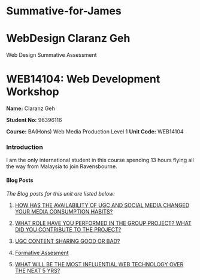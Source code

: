 # Summative-for-James
# WebDesign Claranz Geh
Web Design Summative Assessment 
# WEB14104: Web Development Workshop

**Name:** Claranz Geh

**Student No:** 96396116

**Course:** BA(Hons) Web Media Production Level 1
**Unit Code:** WEB14104


### Introduction
I am the only international student in this course spending 13 hours flying all the way from Malaysia to join Ravensbourne.  


#### Blog Posts


*The Blog posts for this unit are listed below:*


1. [HOW HAS THE AVAILABILITY OF UGC AND SOCIAL MEDIA CHANGED YOUR MEDIA CONSUMPTION HABITS?](http://fourthfloor.raveweb.net/cgeh/2016/12/08/how-has-the-availability-of-ugc-and-social-media-changed-your-media-consumption-habits/)

2. [WHAT ROLE HAVE YOU PERFORMED IN THE GROUP PROJECT? WHAT DID YOU CONTRIBUTE TO THE PROJECT?](http://fourthfloor.raveweb.net/cgeh/2016/12/08/what-role-have-you-performed-in-the-group-project-what-did-you-contribute-to-the-project/)

3. [UGC CONTENT SHARING GOOD OR BAD?](http://fourthfloor.raveweb.net/cgeh/2016/11/26/ugc-content-sharing-good-or-bad/)

4. [Formative Assesment](http://fourthfloor.raveweb.net/cgeh/2016/11/13/mini-lessons/)

5. [WHAT WILL BE THE MOST INFLUENTIAL WEB TECHNOLOGY OVER THE NEXT 5 YRS?](http://fourthfloor.raveweb.net/cgeh/2016/10/12/what-will-be-the-most-influential-web-technology-over-the-next-5-yrs/)

